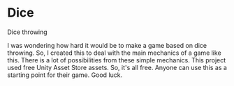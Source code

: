 # Dice
Dice throwing

I was wondering how hard it would be to make a game based on dice throwing. So, I created this to deal with the main mechanics of a game like this.
There is a lot of possibilities from these simple mechanics.
This project used free Unity Asset Store assets. So, it's all free.
Anyone can use this as a starting point for their game. Good luck.
